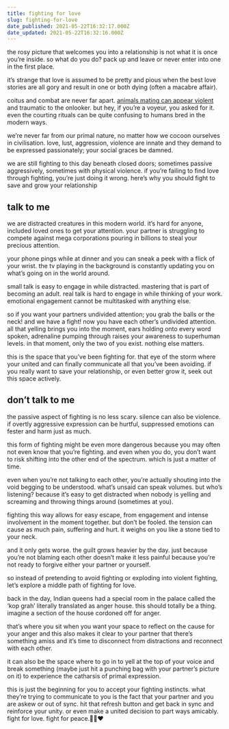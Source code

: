 ```yaml
---
title: fighting for love
slug: fighting-for-love
date_published: 2021-05-22T16:32:17.000Z
date_updated: 2021-05-22T16:32:16.000Z
---
```


the rosy picture that welcomes you into a relationship is not what it is once you’re inside. so what do you do? pack up and leave or never enter into one in the first place.

it’s strange that love is assumed to be pretty and pious when the best love stories are all gory and result in one or both dying (often a macabre affair).

coitus and combat are never far apart. [animals mating can appear violent](__GHOST_URL__/two-to-tango/) and traumatic to the onlooker. but hey, if you’re a voyeur, you asked for it. even the courting rituals can be quite confusing to humans bred in the modern ways.

we’re never far from our primal nature, no matter how we cocoon ourselves in civilisation. love, lust, aggression, violence are innate and they demand to be expressed passionately; your social graces be damned.

we are still fighting to this day beneath closed doors; sometimes passive aggressively, sometimes with physical violence. if you’re failing to find love through fighting, you’re just doing it wrong. here’s why you should fight to save and grow your relationship

## talk to me

we are distracted creatures in this modern world. it’s hard for anyone, included loved ones to get your attention. your partner is struggling to compete against mega corporations pouring in billions to steal your precious attention.

your phone pings while at dinner and you can sneak a peek with a flick of your wrist. the tv playing in the background is constantly updating you on what’s going on in the world around.

small talk is easy to engage in while distracted. mastering that is part of becoming an adult. real talk is hard to engage in while thinking of your work. emotional engagement cannot be multitasked with anything else.

so if you want your partners undivided attention; you grab the balls or the neck! and we have a fight! now you have each other’s undivided attention. all that yelling brings you into the moment, ears holding onto every word spoken, adrenaline pumping through raises your awareness to superhuman levels. in that moment, only the two of you exist. nothing else matters.

this is the space that you’ve been fighting for. that eye of the storm where your united and can finally communicate all that you’ve been avoiding. if you really want to save your relationship, or even better grow it, seek out this space actively.

## don’t talk to me

the passive aspect of fighting is no less scary. silence can also be violence. if overtly aggressive expression can be hurtful, suppressed emotions can fester and harm just as much.

this form of fighting might be even more dangerous because you may often not even know that you’re fighting. and even when you do, you don’t want to risk shifting into the other end of the spectrum. which is just a matter of time.

even when you’re not talking to each other, you’re actually shouting into the void begging to be understood. what’s unsaid can speak volumes. but who’s listening? because it’s easy to get distracted when nobody is yelling and screaming and throwing things around (sometimes at you).

fighting this way allows for easy escape, from engagement and intense involvement in the moment together. but don’t be fooled. the tension can cause as much pain, suffering and hurt. it weighs on you like a stone tied to your neck.

and it only gets worse. the guilt grows heavier by the day. just because you’re not blaming each other doesn’t make it less painful because you’re not ready to forgive either your partner or yourself.

so instead of pretending to avoid fighting or exploding into violent fighting, let’s explore a middle path of fighting for love.

back in the day, Indian queens had a special room in the palace called the ‘kop grah’ literally translated as anger house. this should totally be a thing. imagine a section of the house cordoned off for anger.

that’s where you sit when you want your space to reflect on the cause for your anger and this also makes it clear to your partner that there’s something amiss and it’s time to disconnect from distractions and reconnect with each other.

it can also be the space where to go in to yell at the top of your voice and break something (maybe just hit a punching bag with your partner’s picture on it) to experience the catharsis of primal expression.

this is just the beginning for you to accept your fighting instincts. what they’re trying to communicate to you is the fact that your partner and you are askew or out of sync. hit that refresh button and get back in sync and reinforce your unity. or even make a united decision to part ways amicably. fight for love. fight for peace.✌🏽♥️
